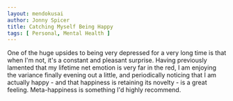```yaml
---
layout: mendokusai
author: Jonny Spicer
title: Catching Myself Being Happy
tags: [ Personal, Mental Health ]
---
```

One of the huge upsides to being very depressed for a very long time is that when I'm not, it's a constant and pleasant surprise.
Having previously lamented that my lifetime net emotion is very far in the red, I am enjoying the variance finally evening out a little,
and periodically noticing that I am actually happy - and that happiness is retaining its novelty - is a great feeling. Meta-happiness
is something I'd highly recommend.
